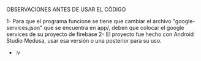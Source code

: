OBSERVACIONES ANTES DE USAR EL CÓDIGO

1- Para que el programa funcione se tiene que cambiar el archivo "google-services.json" que se encuentra en app/, deben que colocar el google services de su proyecto de firebase
2- El proyecto fue hecho con Android Studio Medusa, usar esa versión o una posterior para su uso.

- :v
